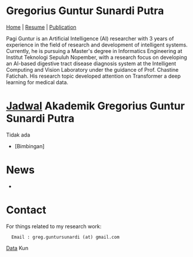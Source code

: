 # Gregorius Guntur Sunardi Putra
[Home](https://pagiguntur.github.io/) | [Resume](https://pagiguntur.github.io/CV-Gregorius%20Guntur.pdf) | [Publication](https://pagiguntur.github.io/publications)

Pagi Guntur is an Artificial Intelligence (AI) researcher with 3 years of experience in the field of research and development of intelligent systems. Currently, he is pursuing a Master's degree in Informatics Engineering at Institut Teknologi Sepuluh Nopember, with a research focus on developing an AI-based digestive tract disease diagnosis system at the Intelligent Computing and Vision Laboratory under the guidance of Prof. Chastine Fatichah. His research topic developed attention on Transformer a deep learning for medical data.

# [Jadwal](https://calendar.google.com/calendar/u/1?cid=Ym9uYXJtYWxhbmdAZ21haWwuY29t) Akademik Gregorius Guntur Sunardi Putra

Tidak ada  
- [Bimbingan]

# News
-

# Contact

For things related to my research work:

      Email : greg.guntursunardi (at) gmail.com
[Data](https://drive.google.com/drive/u/0/folders/1-7O_O_tcCRuXlAWPQbCQTooMUskHwa2F) Kun
